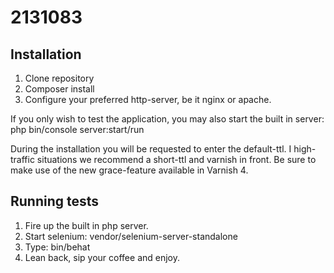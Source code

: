 # 2131083

Installation
------------

1. Clone repository
2. Composer install
3. Configure your preferred http-server, be it nginx or apache.

If you only wish to test the application, you may also start the built in server: php bin/console server:start/run

During the installation you will be requested to enter the default-ttl.
I high-traffic situations we recommend a short-ttl and varnish in front.
Be sure to make use of the new grace-feature available in Varnish 4.

Running tests
-------------

1. Fire up the built in php server.
2. Start selenium: vendor/selenium-server-standalone
3. Type: bin/behat
4. Lean back, sip your coffee and enjoy.